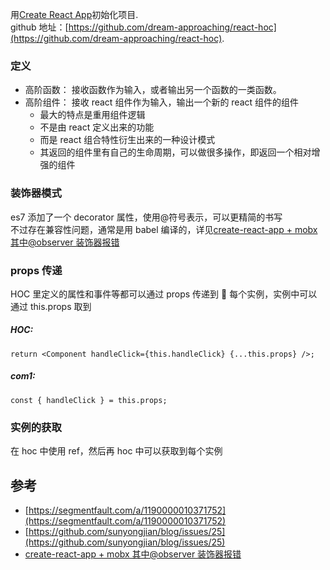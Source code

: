 用[Create React App](https://github.com/facebookincubator/create-react-app)初始化项目.<br>
github 地址：[https://github.com/dream-approaching/react-hoc](https://github.com/dream-approaching/react-hoc).

### 定义

* 高阶函数： 接收函数作为输入，或者输出另一个函数的一类函数。<br>
* 高阶组件： 接收 react 组件作为输入，输出一个新的 react 组件的组件<br>
  * 最大的特点是重用组件逻辑
  * 不是由 react 定义出来的功能
  * 而是 react 组合特性衍生出来的一种设计模式
  * 其返回的组件里有自己的生命周期，可以做很多操作，即返回一个相对增强的组件

### 装饰器模式

es7 添加了一个 decorator 属性，使用@符号表示，可以更精简的书写<br>
不过存在兼容性问题，通常是用 babel 编译的，详见[create-react-app + mobx 其中@observer 装饰器报错](https://segmentfault.com/q/1010000010491983)

### props 传递

HOC 里定义的属性和事件等都可以通过 props 传递到  每个实例，实例中可以通过 this.props 取到<br>

##### HOC:

`return <Component handleClick={this.handleClick} {...this.props} />;`

##### com1:

`const { handleClick } = this.props;`

### 实例的获取

在 hoc 中使用 ref，然后再 hoc 中可以获取到每个实例

## 参考

* [https://segmentfault.com/a/1190000010371752](https://segmentfault.com/a/1190000010371752)
* [https://github.com/sunyongjian/blog/issues/25](https://github.com/sunyongjian/blog/issues/25)
* [create-react-app + mobx 其中@observer 装饰器报错](https://segmentfault.com/q/1010000010491983)
